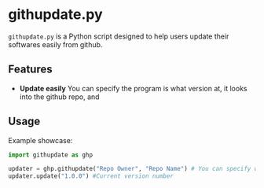 # githupdate.py

`githupdate.py` is a Python script designed to help users update their softwares easily from github.

## Features

- **Update easily** You can specify the program is what version at, it looks into the github repo, and

## Usage

Example showcase:

```python
import githupdate as ghp

updater = ghp.githupdate("Repo Owner", "Repo Name") # You can specify what file extension file should it download (fext=".zip") and where should it download the temporary update file (download_path=os.path.dirname(__file__)+'\\GHP\\') [these are their default values]
updater.update("1.0.0") #Current version number
```
